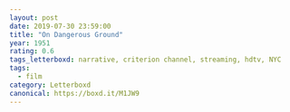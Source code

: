 ```yaml
---
layout: post 
date: 2019-07-30 23:59:00
title: "On Dangerous Ground"
year: 1951
rating: 0.6
tags_letterboxd: narrative, criterion channel, streaming, hdtv, NYC
tags:
  - film
category: Letterboxd
canonical: https://boxd.it/M1JW9
---
```

